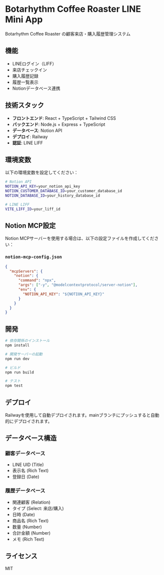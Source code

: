 # Botarhythm Coffee Roaster LINE Mini App

Botarhythm Coffee Roaster の顧客来店・購入履歴管理システム

## 機能

- LINEログイン（LIFF）
- 来店チェックイン
- 購入履歴記録
- 履歴一覧表示
- Notionデータベース連携

## 技術スタック

- **フロントエンド**: React + TypeScript + Tailwind CSS
- **バックエンド**: Node.js + Express + TypeScript
- **データベース**: Notion API
- **デプロイ**: Railway
- **認証**: LINE LIFF

## 環境変数

以下の環境変数を設定してください：

```bash
# Notion API
NOTION_API_KEY=your_notion_api_key
NOTION_CUSTOMER_DATABASE_ID=your_customer_database_id
NOTION_DATABASE_ID=your_history_database_id

# LINE LIFF
VITE_LIFF_ID=your_liff_id
```

## Notion MCP設定

Notion MCPサーバーを使用する場合は、以下の設定ファイルを作成してください：

### `notion-mcp-config.json`
```json
{
  "mcpServers": {
    "notion": {
      "command": "npx",
      "args": ["-y", "@modelcontextprotocol/server-notion"],
      "env": {
        "NOTION_API_KEY": "${NOTION_API_KEY}"
      }
    }
  }
}
```

## 開発

```bash
# 依存関係のインストール
npm install

# 開発サーバーの起動
npm run dev

# ビルド
npm run build

# テスト
npm test
```

## デプロイ

Railwayを使用して自動デプロイされます。mainブランチにプッシュすると自動的にデプロイされます。

## データベース構造

### 顧客データベース
- LINE UID (Title)
- 表示名 (Rich Text)
- 登録日 (Date)

### 履歴データベース
- 関連顧客 (Relation)
- タイプ (Select: 来店/購入)
- 日時 (Date)
- 商品名 (Rich Text)
- 数量 (Number)
- 合計金額 (Number)
- メモ (Rich Text)

## ライセンス

MIT

